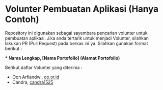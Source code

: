 # Volunter Pembuatan Aplikasi (Hanya Contoh)
Repository ini digunakan sebagai sayembara pencarian volunter untuk pembuatan aplikasi. Jika anda tertarik untuk menjadi Volunter, silahkan lakukan PR (Pull Request) pada berkas ini ya. Silahkan gunakan format berikut :


**\* Nama Lengkap, [Nama Portofolio] (Alamat Portofolio)**

Berikut daftar Volunter yang diterima :
* Oon Arfiandwi, [oo.or.id](https://oo.or.id)
* Candra, [candra1525](https://www.github.com/candra1525)
